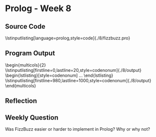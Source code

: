 # Prolog - Week 8
## Source Code
\lstinputlisting[language=prolog,style=code]{./8/fizzbuzz.pro}


## Program Output
\begin{multicols}{2}
\lstinputlisting[firstline=0,lastline=20,style=codenonum]{./8/output}
\begin{lstlisting}[style=codenonum]
...
\end{lstlisting}
\lstinputlisting[firstline=980,lastline=1000,style=codenonum]{./8/output}
\end{multicols}


## Reflection



## Weekly Question

Was FizzBuzz easier or harder to implement in Prolog? Why or why not?
